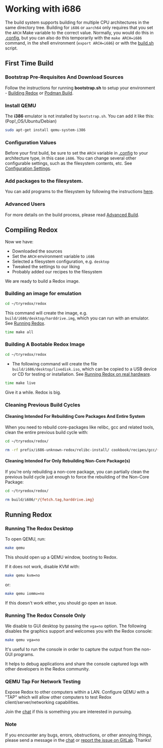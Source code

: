 # Working with i686

The build system supports building for multiple CPU architectures in the same directory tree. Building for `i686` or `aarch64` only requires that you set the `ARCH` Make variable to the correct value. Normally, you would do this in [.config](./ch02-07-configuration-settings.md#config), but you can also do this temporarily with the `make ARCH=i686` command, in the shell environment (`export ARCH=i686`) or with the [build.sh](./ch02-07-configuration-settings.md#buildsh) script.

## First Time Build

### Bootstrap Pre-Requisites And Download Sources

Follow the instructions for running **bootstrap.sh** to setup your environment - [Building Redox](./ch02-05-building-redox.md) or [Podman Build](./ch02-06-podman-build.md).

### Install QEMU

The **i386** emulator is not installed by `bootstrap.sh`. You can add it like this:  
(Pop!_OS/Ubuntu/Debian)

```sh
sudo apt-get install qemu-system-i386
```

### Configuration Values

Before your first build, be sure to set the `ARCH` variable in [.config](./ch02-07-configuration-settings.md#config) to your architecture type, in this case `i686`. You can change several other configurable settings, such as the filesystem contents, etc. See [Configuration Settings](./ch02-07-configuration-settings.md).

### Add packages to the filesystem.

You can add programs to the filesystem by following the instructions [here](./ch09-01-including-programs.md).

### Advanced Users

For more details on the build process, please read [Advanced Build](./ch08-01-advanced-build.md).

## Compiling Redox

Now we have:

 - Downloaded the sources
 - Set the `ARCH` environment variable to `i686`
 - Selected a filesystem configuration, e.g. `desktop`
 - Tweaked the settings to our liking
 - Probably added our recipes to the filesystem

We are ready to build a Redox image.

### Building an image for emulation

```sh
cd ~/tryredox/redox
```

This command will create the image, e.g. `build/i686/desktop/harddrive.img`, which you can run with an emulator. See [Running Redox](#running-redox).

```sh
time make all
```

### Building A Bootable Redox Image

```sh
cd ~/tryredox/redox
```

- The following command will create the file `build/i686/desktop/livedisk.iso`, which can be copied to a USB device or CD for testing or installation. See [Running Redox on real hardware](./ch02-02-real-hardware.md).

```sh
time make live
```

Give it a while. Redox is big.

### Cleaning Previous Build Cycles

#### Cleaning Intended For Rebuilding Core Packages And Entire System

When you need to rebuild core-packages like relibc, gcc and related tools, clean the entire previous build cycle with:

```sh
cd ~/tryredox/redox/
```

```sh
rm -rf prefix/i686-unknown-redox/relibc-install/ cookbook/recipes/gcc/{build,sysroot,stage*} build/i686/*/{harddrive.img,livedisk.iso}
```

#### Cleaning Intended For Only Rebuilding Non-Core Package(s)

If you're only rebuilding a non-core package, you can partially clean the previous build cycle just enough to force the rebuilding of the Non-Core Package:

```sh
cd ~/tryredox/redox/
```

```sh
rm build/i686/*/{fetch.tag,harddrive.img}
```

## Running Redox

### Running The Redox Desktop

To open QEMU, run:

```sh
make qemu
```

This should open up a QEMU window, booting to Redox.

If it does not work, disable KVM with:

```sh
make qemu kvm=no
```

or:

```sh
make qemu iommu=no
```

If this doesn't work either, you should go open an issue.

### Running The Redox Console Only

We disable to GUI desktop by passing the `vga=no` option.  The following disables the graphics support and welcomes you with the Redox console:

```sh
make qemu vga=no 
```

It's useful to run the console in order to capture the output from the non-GUI programs.

It helps to debug applications and share the console captured logs with other developers in the Redox community.

### QEMU Tap For Network Testing

Expose Redox to other computers within a LAN. Configure QEMU with a "TAP" which will allow other computers to test Redox client/server/networking capabilities.

Join the [chat](./ch13-01-chat.md) if this is something you are interested in pursuing.

### Note

If you encounter any bugs, errors, obstructions, or other annoying things, please send a message in the [chat](./ch13-01-chat.md) or [report the issue on GitLab](./ch12-03-creating-proper-bug-reports.md). Thanks!
